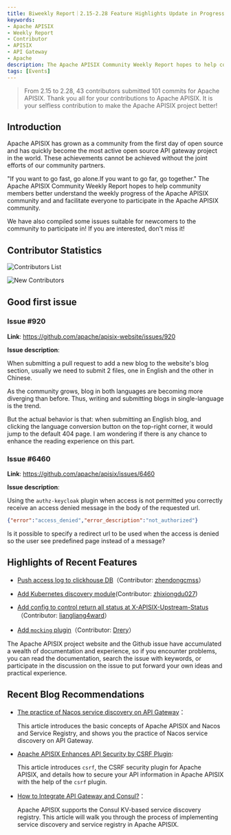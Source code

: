 ```yaml
---
title: Biweekly Report｜2.15-2.28 Feature Highlights Update in Progress
keywords:
- Apache APISIX
- Weekly Report
- Contributor
- APISIX
- API Gateway
- Apache
description: The Apache APISIX Community Weekly Report hopes to help community members better understand the weekly progress of the Apache APISIX community and and facilitate everyone to participate in the Apache APISIX community.
tags: [Events]
---
```


> From 2.15 to 2.28, 43 contributors submitted 101 commits for Apache APISIX. Thank you all for your contributions to Apache APISIX. It is your selfless contribution to make the Apache APISIX project better!

<!--truncate-->

## Introduction

Apache APISIX has grown as a community from the first day of open source and has quickly become the most active open source API gateway project in the world. These achievements cannot be achieved without the joint efforts of our community partners.

"If you want to go fast, go alone.If you want to go far, go together." The Apache APISIX Community Weekly Report hopes to help community members better understand the weekly progress of the Apache APISIX community and and facilitate everyone to participate in the Apache APISIX community.

We have also compiled some issues suitable for newcomers to the community to participate in! If you are interested, don't miss it!

## Contributor Statistics

![Contributors List](https://static.apiseven.com/202108/1646206544039-67c75831-7452-40be-a635-2cc6bb6d02b3.jpg)

![New Contributors](https://static.apiseven.com/202108/1646206544068-9811972f-18f8-47a3-a028-06f94d07936f.jpg)

## Good first issue

### Issue #920

**Link**: https://github.com/apache/apisix-website/issues/920

**Issue description**:

When submitting a pull request to add a new blog to the website's blog section, usually we need to submit 2 files, one in English and the other in Chinese.

As the community grows, blog in both languages are becoming more diverging than before. Thus, writing and submitting blogs in single-language is the trend.

But the actual behavior is that: when submitting an English blog, and clicking the language conversion button on the top-right corner, it would jump to the default 404 page. I am wondering if there is any chance to enhance the reading experience on this part.

### Issue #6460

**Link**: https://github.com/apache/apisix/issues/6460

**Issue description**:

Using the `authz-keycloak` plugin when access is not permitted you correctly receive an access denied message in the body of the requested url.

```Json
{"error":"access_denied","error_description":"not_authorized"}
```

Is it possible to specify a redirect url to be used when the access is denied so the user see predefined page instead of a message?

## Highlights of Recent Features

- [Push access log to clickhouse DB](https://github.com/apache/apisix/pull/6215)（Contributor: [zhendongcmss](https://github.com/zhendongcmss)）

- [Add Kubernetes discovery module](https://github.com/apache/apisix/pull/4880)(Contributor: [zhixiongdu027](https://github.com/zhixiongdu027))

- [Add config to control return all status at X-APISIX-Upstream-Status](https://github.com/apache/apisix/pull/6392)（Contributor: [liangliang4ward](https://github.com/liangliang4ward)）

- [Add `mocking` plugin](https://github.com/apache/apisix/pull/5940)（Contributor: [Drery](https://github.com/Drery)）

The Apache APISIX project website and the Github issue have accumulated a wealth of documentation and experience, so if you encounter problems, you can read the documentation, search the issue with keywords, or participate in the discussion on the issue to put forward your own ideas and practical experience.

## Recent Blog Recommendations

- [The practice of Nacos service discovery on API Gateway](https://apisix.apache.org/blog/2022/02/21/nacos-api-gateway)：

  This article introduces the basic concepts of Apache APISIX and Nacos and Service Registry, and shows you the practice of Nacos service discovery on API Gateway.

- [Apache APISIX Enhances API Security by CSRF Plugin](https://apisix.apache.org/blog/2022/02/23/csrf-api-gateway):

  This article introduces `csrf`, the CSRF security plugin for Apache APISIX, and details how to secure your API information in Apache APISIX with the help of the `csrf` plugin.

- [How to Integrate API Gateway and Consul?](https://apisix.apache.org/blog/2022/02/25/consul-api-gateway)：

  Apache APISIX supports the Consul KV-based service discovery registry. This article will walk you through the process of implementing service discovery and service registry in Apache APISIX.
